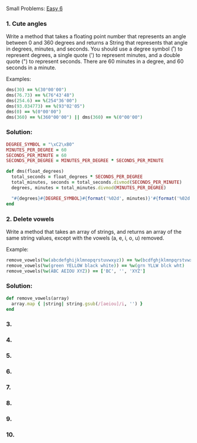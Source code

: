 Small Problems: [Easy 6](https://launchschool.com/exercise_sets/cee7784e)

### 1. Cute angles

Write a method that takes a floating point number that represents an angle between 0 and 360 degrees and returns a String that represents that angle in degrees, minutes, and seconds. You should use a degree symbol (˚) to represent degrees, a single quote (') to represent minutes, and a double quote (") to represent seconds. There are 60 minutes in a degree, and 60 seconds in a minute.

Examples:

```ruby
dms(30) == %(30°00'00")
dms(76.73) == %(76°43'48")
dms(254.6) == %(254°36'00")
dms(93.034773) == %(93°02'05")
dms(0) == %(0°00'00")
dms(360) == %(360°00'00") || dms(360) == %(0°00'00")
```

### Solution:

```ruby
DEGREE_SYMBOL = "\xC2\xB0"
MINUTES_PER_DEGREE = 60
SECONDS_PER_MINUTE = 60
SECONDS_PER_DEGREE = MINUTES_PER_DEGREE * SECONDS_PER_MINUTE

def dms(float_degrees)
  total_seconds = float_degrees * SECONDS_PER_DEGREE
  total_minutes, seconds = total_seconds.divmod(SECONDS_PER_MINUTE)
  degrees, minutes = total_minutes.divmod(MINUTES_PER_DEGREE)

  "#{degrees}#{DEGREE_SYMBOL}#{format('%02d', minutes)}'#{format('%02d', seconds)}\""
end
```

### 2. Delete vowels

Write a method that takes an array of strings, and returns an array of the same string values, except with the vowels (a, e, i, o, u) removed.

Example:

```ruby
remove_vowels(%w(abcdefghijklmnopqrstuvwxyz)) == %w(bcdfghjklmnpqrstvwxyz)
remove_vowels(%w(green YELLOW black white)) == %w(grn YLLW blck wht)
remove_vowels(%w(ABC AEIOU XYZ)) == ['BC', '', 'XYZ']
```

### Solution:

```ruby
def remove_vowels(array)
  array.map { |string| string.gsub(/[aeiou]/i, '') }
end
```

### 3.
### 4.
### 5.
### 6.
### 7.
### 8.
### 9.
### 10.